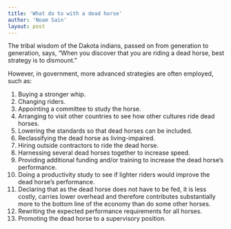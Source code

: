 ```yaml
---
title: 'What do to with a dead horse'
author: 'Noam Sain'
layout: post
---
```


The tribal wisdom of the Dakota indians, passed on from generation to generation, says, “When you discover that you are riding a dead horse, best strategy is to dismount.”

However, in government, more advanced strategies are often employed, such as:

1. Buying a stronger whip.
2. Changing riders.
3. Appointing a committee to study the horse.
4. Arranging to visit other countries to see how other cultures ride dead horses.
5. Lowering the standards so that dead horses can be included.
6. Reclassifying the dead horse as living-impaired.
7. Hiring outside contractors to ride the dead horse.
8. Harnessing several dead horses together to increase speed.
9. Providing additional funding and/or training to increase the dead horse’s performance.
10. Doing a productivity study to see if lighter riders would improve the dead horse’s performance.
11. Declaring that as the dead horse does not have to be fed, it is less costly, carries lower overhead and therefore contributes substantially more to the bottom line of the economy than do some other horses.
12. Rewriting the expected performance requirements for all horses.
13. Promoting the dead horse to a supervisory position.